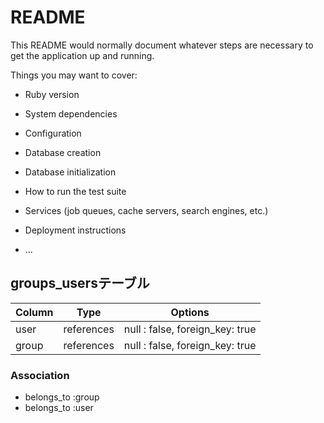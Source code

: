 # README

This README would normally document whatever steps are necessary to get the
application up and running.

Things you may want to cover:

* Ruby version

* System dependencies

* Configuration

* Database creation

* Database initialization

* How to run the test suite

* Services (job queues, cache servers, search engines, etc.)

* Deployment instructions

* ...

## groups_usersテーブル

| Column  | Type        | Options                         |
| ------- | ----------- | ------------------------------  |
| user    | references  | null : false, foreign_key: true |
| group   | references  | null : false, foreign_key: true |

### Association
- belongs_to :group
- belongs_to :user
